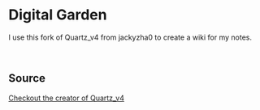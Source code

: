 # Digital Garden

I use this fork of Quartz_v4 from jackyzha0 to create a wiki for my notes.

<br/>

## Source

<a href="https://github.com/sponsors/jackyzha0">
  Checkout the creator of Quartz_v4
</a>
